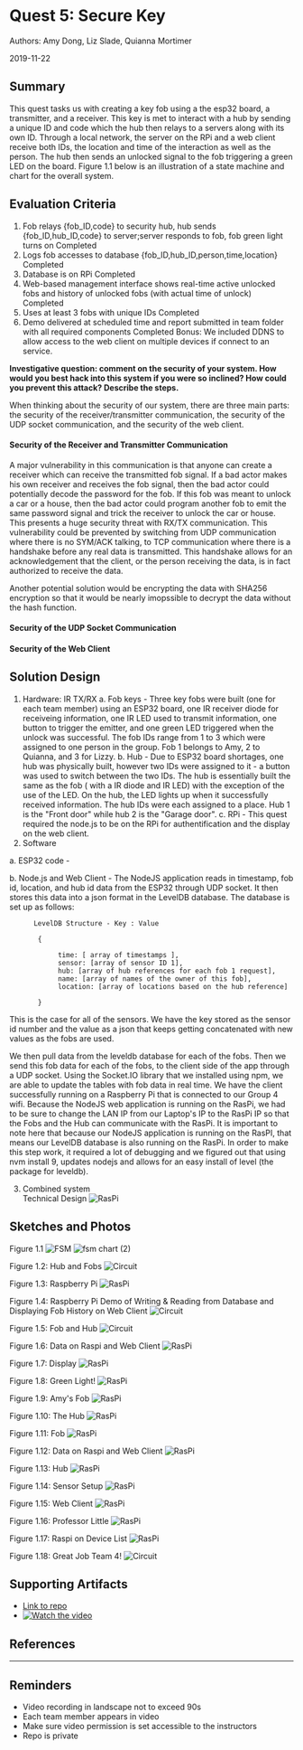 # Quest 5: Secure Key
Authors: Amy Dong, Liz Slade, Quianna Mortimer

2019-11-22

## Summary
This quest tasks us with creating a key fob using a the esp32 board, a transmitter, and a receiver. This key is met to interact with a hub by sending a unique ID and code which the hub then relays to a servers along with its own ID. Through a local network, the server on the RPi and a web client receive both IDs, the location and time of the interaction as well as the person. The hub then sends an unlocked signal to the fob triggering a green LED on the board. Figure 1.1 below is an illustration of a state machine and chart for the overall system.  


## Evaluation Criteria
1. Fob relays {fob_ID,code} to security hub, hub sends {fob_ID,hub_ID,code} to server;server responds to fob, fob green light turns on Completed
2. Logs fob accesses to database {fob_ID,hub_ID,person,time,location} Completed
3. Database is on RPi Completed
4. Web-based management interface shows real-time active unlocked fobs and history of unlocked fobs (with actual time of unlock) Completed
5. Uses at least 3 fobs with unique IDs Completed
6. Demo delivered at scheduled time and report submitted in team folder with all required components Completed
Bonus: We included DDNS to allow access to the web client on multiple devices if connect to an service.  

**Investigative question: comment on the security of your system. How would you best hack into this system if you were so inclined? How could you prevent this attack? Describe the steps.**

  When thinking about the security of our system, there are three main parts: the security of the receiver/transmitter communication, the security of the UDP socket communication, and the security of the web client. 

  #### Security of the Receiver and Transmitter Communication
  A major vulnerability in this communication is that anyone can create a receiver which can receive the transmitted fob signal. If a bad actor makes his own receiver and receives the fob signal, then the bad actor could potentially decode the password for the fob. If this fob was meant to unlock a car or a house, then the bad actor could program another fob to emit the same password signal and trick the receiver to unlock the car or house. This presents a huge security threat with RX/TX communication. This vulnerability could be prevented by switching from UDP communication where there is no SYM/ACK talking, to TCP communication where there is a handshake before any real data is transmitted. This handshake allows for an acknowledgement that the client, or the person receiving the data, is in fact authorized to receive the data.
  
  Another potential solution would be encrypting the data with SHA256 encryption so that it would be nearly imopssible to decrypt the data without the hash function. 
  
  #### Security of the UDP Socket Communication
  
  #### Security of the Web Client



## Solution Design
1. Hardware: IR TX/RX
  a. Fob keys - Three key fobs were built (one for each team member) using an ESP32 board, one IR receiver diode for receiveing information, one IR LED used to transmit information, one button to trigger the emitter, and one green LED triggered when the unlock was successful. The fob IDs range from 1 to 3 which were assigned to one person in the group. Fob 1 belongs to Amy, 2 to Quianna, and 3 for Lizzy.
  b. Hub - Due to ESP32 board shortages, one hub was physically built, however  two IDs were assigned to it - a button was used to switch between the two IDs. The hub is essentially built the same as the fob ( with a IR  diode and IR LED) with the exception of the use of the LED. On the hub, the LED lights up when it successfully received information. The hub IDs were each assigned to a place. Hub 1 is the "Front door" while hub 2 is the "Garage door".
  c. RPi - This quest required the node.js to be on the RPi for authentification and the display on the web client.
2. Software

  a. ESP32 code - 
  
  b. Node.js and Web Client - The NodeJS application reads in timestamp, fob id, location, and hub id data from the ESP32 through UDP socket. It then stores this data into a json format in the LevelDB database. The database is set up as follows:
          
          LevelDB Structure - Key : Value
          
           {
                
                time: [ array of timestamps ],
                sensor: [array of sensor ID 1],
                hub: [array of hub references for each fob 1 request],
                name: [array of names of the owner of this fob],
                location: [array of locations based on the hub reference]
           
           } 
  
  This is the case for all of the sensors. We have the key stored as the sensor id number and the value as a json that keeps getting concatenated with new values as the fobs are used. 
  
  We then pull data from the leveldb database for each of the fobs. Then we send this fob data for each of the fobs, to the client side of the app through a UDP socket. Using the Socket.IO library that we installed using npm, we are able to update the tables with fob data in real time. We have the client successfully running on a Raspberry Pi that is connected to our Group 4 wifi. Because the NodeJS web application is running on the RasPi, we had to be sure to change the LAN IP from our Laptop's IP to the RasPi IP so that the Fobs and the Hub can communicate with the RasPi. It is important to note here that because our NodeJS application is running on the RasPI, that means our LevelDB database is also running on the RasPi. In order to make this step work, it required a lot of debugging and we figured out that using nvm install 9, updates nodejs and allows for an easy install of level (the package for leveldb). 
 


3. Combined system  
Technical Design
![RasPi](https://github.com/BU-EC444/Team4-Dong-Mortimer-Slade/blob/master/quest-5/images/01ECDD7D-85B0-449C-8C8A-A67A434BA551_1_105_c.jpeg)

## Sketches and Photos
Figure 1.1
![FSM](https://user-images.githubusercontent.com/24261732/69369318-dd2c7880-0c69-11ea-9867-b4cc6f45a6e6.JPG)
![fsm chart (2)](https://user-images.githubusercontent.com/24261732/69457026-1fbd8600-0d3a-11ea-9583-780175b1e618.png)

 Figure 1.2: Hub and Fobs
![Circuit](https://github.com/BU-EC444/Team4-Dong-Mortimer-Slade/blob/master/quest-5/images/F4BAE448-A62E-4951-B355-CD5D12906AB7_1_105_c.jpeg)

Figure 1.3: Raspberry Pi
![RasPi](https://github.com/BU-EC444/Team4-Dong-Mortimer-Slade/blob/master/quest-5/images/DFBCDDAC-0A9F-4EF7-B728-B7CC93FB522F_1_105_c.jpeg)

Figure 1.4: Raspberry Pi Demo of Writing & Reading from Database and Displaying Fob History on Web Client
![Circuit](https://github.com/BU-EC444/Team4-Dong-Mortimer-Slade/blob/master/quest-5/images/C4AAD81D-3DA0-4C90-8B59-0F8A62FDA791_1_105_c.jpeg)

Figure 1.5: Fob and Hub
![Circuit](https://github.com/BU-EC444/Team4-Dong-Mortimer-Slade/blob/master/quest-5/images/A9830081-BF52-4230-A55D-B488FDE25ED1_1_105_c.jpeg)

Figure 1.6: Data on Raspi and Web Client
![RasPi](https://github.com/BU-EC444/Team4-Dong-Mortimer-Slade/blob/master/quest-5/images/A08A55CC-35A0-426D-A9F8-32E90C204F24_1_105_c.jpeg)

Figure 1.7: Display
![RasPi](https://github.com/BU-EC444/Team4-Dong-Mortimer-Slade/blob/master/quest-5/images/9FCC4B36-4057-48C0-A009-348309C6EF78_1_105_c.jpeg)

Figure 1.8: Green Light!
![RasPi](https://github.com/BU-EC444/Team4-Dong-Mortimer-Slade/blob/master/quest-5/images/90E4CB06-A3FE-448E-855D-0B0419FECB8D_1_105_c.jpeg)

Figure 1.9: Amy's Fob
![RasPi](https://github.com/BU-EC444/Team4-Dong-Mortimer-Slade/blob/master/quest-5/images/7AA7F0B0-BD05-42AA-8277-145064782EB9_1_105_c.jpeg)

Figure 1.10: The Hub
![RasPi](https://github.com/BU-EC444/Team4-Dong-Mortimer-Slade/blob/master/quest-5/images/6D69EA30-2933-489D-A513-88FBA7BD5F4F_1_105_c.jpeg)

Figure 1.11: Fob
![RasPi](https://github.com/BU-EC444/Team4-Dong-Mortimer-Slade/blob/master/quest-5/images/6830EEE9-B223-4C3F-9B4C-3D1EDEE8708A_1_105_c.jpeg)

Figure 1.12: Data on Raspi and Web Client
![RasPi](https://github.com/BU-EC444/Team4-Dong-Mortimer-Slade/blob/master/quest-5/images/A08A55CC-35A0-426D-A9F8-32E90C204F24_1_105_c.jpeg)

Figure 1.13: Hub
![RasPi](https://github.com/BU-EC444/Team4-Dong-Mortimer-Slade/blob/master/quest-5/images/534AD0E8-32E7-44C0-A6E4-67C9467C9CFA_1_105_c.jpeg)

Figure 1.14: Sensor Setup
![RasPi](https://github.com/BU-EC444/Team4-Dong-Mortimer-Slade/blob/master/quest-5/images/4A484D44-1776-4E25-BFE1-0CC25FB58F77_1_105_c.jpeg)

Figure 1.15: Web Client
![RasPi](https://github.com/BU-EC444/Team4-Dong-Mortimer-Slade/blob/master/quest-5/images/18EECF87-63C5-4839-BFDA-567C04D23605_1_105_c.jpeg)

Figure 1.16: Professor Little
![RasPi](https://github.com/BU-EC444/Team4-Dong-Mortimer-Slade/blob/master/quest-5/images/1875AD8E-1367-4885-8986-988AF44B8775_1_105_c.jpeg)

Figure 1.17: Raspi on Device List
![RasPi](https://github.com/BU-EC444/Team4-Dong-Mortimer-Slade/blob/master/quest-5/images/0A4E7A60-A7FC-4910-81D5-54BD1DEBC1BE_1_102_o.jpeg)

Figure 1.18: Great Job Team 4!
![Circuit](https://github.com/BU-EC444/Team4-Dong-Mortimer-Slade/blob/master/quest-5/images/E2278929-852B-4645-B21A-C25C4161CAE2_1_105_c.jpeg)


## Supporting Artifacts
- [Link to repo]()
- [![Watch the video](https://img.youtube.com/vi/rQ8CEyopQT4/maxresdefault.jpg)](https://youtu.be/rQ8CEyopQT4)


## References

-----

## Reminders

- Video recording in landscape not to exceed 90s
- Each team member appears in video
- Make sure video permission is set accessible to the instructors
- Repo is private
